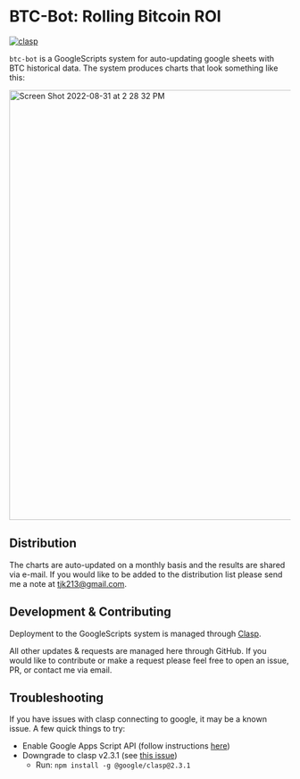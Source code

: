 # BTC-Bot: Rolling Bitcoin ROI
[//]: # "This file uses null hyperlink labels for comments. See https://stackoverflow.com/questions/4823468/comments-in-markdown"

[//]: # "Add clasp badge at top of readme (copied from clasp readme)"
[![clasp](https://img.shields.io/badge/built%20with-clasp-4285f4.svg)](https://github.com/google/clasp)

`btc-bot` is a GoogleScripts system for auto-updating google sheets with BTC historical data. The system produces charts that look something like this:

<img width="770" alt="Screen Shot 2022-08-31 at 2 28 32 PM" src="https://user-images.githubusercontent.com/4040020/187752784-18bbac43-4e1b-475a-aa55-de0d9c2764fe.png">

## Distribution

The charts are auto-updated on a monthly basis and the results are shared via e-mail. If you would like to be added to the distribution list please send me a note at tjk213@gmail.com.

## Development & Contributing

Deployment to the GoogleScripts system is managed through [Clasp](https://github.com/google/clasp). 

All other updates & requests are managed here through GitHub. If you would like to contribute or make a request please feel free to open an issue, PR, or contact me via email.

## Troubleshooting

If you have issues with clasp connecting to google, it may be a known issue. A few quick things to try:

  - Enable Google Apps Script API (follow instructions [here](https://github.com/google/clasp#install))
  - Downgrade to clasp v2.3.1 (see [this issue](https://github.com/google/clasp/issues/872))
    - Run: `npm install -g @google/clasp@2.3.1`
